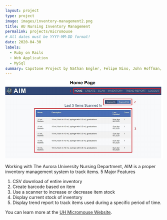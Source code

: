 ```yaml
---
layout: project
type: project
image: images/inventory-management2.png
title: AU Nursing Inventory Management
permalink: projects/micromouse
# All dates must be YYYY-MM-DD format!
date: 2020-04-30
labels:
  - Ruby on Rails
  - Web Application
  - MySql
summary: Capstone Project by Nathan Engler, Felipe Nino, John Hoffman, Ben Saberon
---
```


<div class="ui small rounded images">
  <img class="ui image" src="../images/aim.PNG">
</div>

Working with The Aurora University Nursing Department, AIM is  a proper inventory management system to track items.
5 Major Features
<ol>
  <li>
CSV download of entire inventory
  </li><li>
Create barcode based on item
  </li><li>
Use a scanner to increase or decrease item stock
   </li><li>
Display current stock of inventory
   </li><li>
Display trend report to track items used during a specific period of time.
   </ol>


You can learn more at the [UH Micromouse Website](http://45.55.136.114/~nengler01/NursingScriptFolder/AIM_Documentation.pdf).



